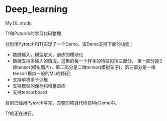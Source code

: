 # Deep_learning
My DL study.

Tf和Pytorch的学习代码整理.

分别用Pytorch和Tf实现了一个Demo，该Demo支持下面的功能：

* 数据输入，模型定义，训练的模块化
* 数据支持多输入的情况，这里的每一个样本的特征包括三部分，
第一部分是3维tensor(模拟图片)，第二部分是二维tensor(模拟句子)，第三部分是一维tensor(模拟一般的ML的特征)
* 支持单机多卡训练
* 支持模型的保存和增量训练
* 支持tensorboard

目前已经用Pytorch写完，完整的项目代码在MyDemo中。

Tf的正在进行。
